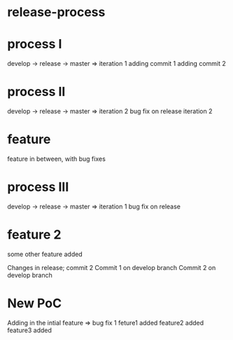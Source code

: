 # release-process

# process I
develop -> release -> master => iteration 1
adding commit 1
adding commit 2

# process II
develop -> release -> master => iteration 2
bug fix on release iteration 2

# feature
feature in between, with bug fixes

# process III
develop -> release -> master => iteration 1
bug fix on release

# feature 2
some other feature added

Changes in release; commit 2
Commit 1 on develop branch
Commit 2 on develop branch

# New PoC
Adding in the intial feature => bug fix 1
feture1 added
feature2 added
feature3 added
